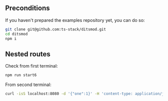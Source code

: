 ## Preconditions

If you haven't prepared the examples repository yet, you can do so:

```bash
git clone git@github.com:ts-stack/ditsmod.git
cd ditsmod
npm i
```

## Nested routes

Check from first terminal:

```bash
npm run start6
```

From second terminal:

```bash
curl -isS localhost:8080 -d '{"one":1}' -H 'content-type: application/json'
```
